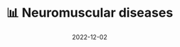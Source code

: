 ---
title: 📊 Neuromuscular diseases
date: '2022-12-02'
type: book
weight: 22
columns: 100
commentable: true
---